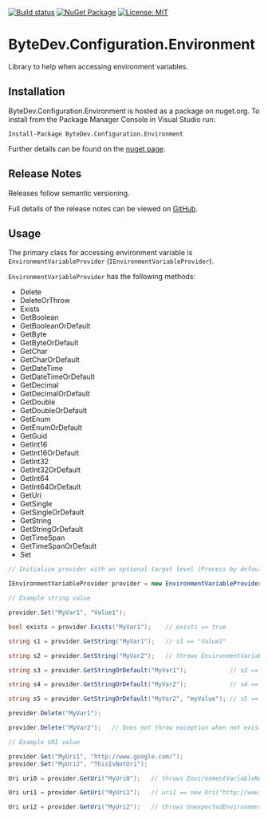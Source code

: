 [![Build status](https://ci.appveyor.com/api/projects/status/github/bytedev/ByteDev.Configuration.Environment?branch=master&svg=true)](https://ci.appveyor.com/project/bytedev/ByteDev-Configuration-Environment/branch/master)
[![NuGet Package](https://img.shields.io/nuget/v/ByteDev.Configuration.Environment.svg)](https://www.nuget.org/packages/ByteDev.Configuration.Environment)
[![License: MIT](https://img.shields.io/badge/License-MIT-green.svg)](https://github.com/ByteDev/ByteDev.Configuration.Environment/blob/master/LICENSE)

# ByteDev.Configuration.Environment

Library to help when accessing environment variables.

## Installation

ByteDev.Configuration.Environment is hosted as a package on nuget.org.  To install from the Package Manager Console in Visual Studio run:

`Install-Package ByteDev.Configuration.Environment`

Further details can be found on the [nuget page](https://www.nuget.org/packages/ByteDev.Configuration.Environment/).

## Release Notes

Releases follow semantic versioning.

Full details of the release notes can be viewed on [GitHub](https://github.com/ByteDev/ByteDev.Configuration.Environment/blob/master/docs/RELEASE-NOTES.md).

## Usage

The primary class for accessing environment variable is `EnvironmentVariableProvider` (`IEnvironmentVariableProvider`).

`EnvironmentVariableProvider` has the following methods:
- Delete
- DeleteOrThrow
- Exists
- GetBoolean
- GetBooleanOrDefault
- GetByte
- GetByteOrDefault
- GetChar
- GetCharOrDefault
- GetDateTime
- GetDateTimeOrDefault
- GetDecimal
- GetDecimalOrDefault
- GetDouble
- GetDoubleOrDefault
- GetEnum
- GetEnumOrDefault
- GetGuid
- GetInt16
- GetInt16OrDefault
- GetInt32
- GetInt32OrDefault
- GetInt64
- GetInt64OrDefault
- GetUri
- GetSingle
- GetSingleOrDefault
- GetString
- GetStringOrDefault
- GetTimeSpan
- GetTimeSpanOrDefault
- Set

```csharp
// Initialize provider with an optional target level (Process by default)

IEnvironmentVariableProvider provider = new EnvironmentVariableProvider(EnvironmentVariableTarget.User);
```

```csharp
// Example string value

provider.Set("MyVar1", "Value1");

bool exists = provider.Exists("MyVar1");    // exists == true

string s1 = provider.GetString("MyVar1");   // s1 == "Value1"

string s2 = provider.GetString("MyVar2");   // throws EnvironmentVariableNotExistException

string s3 = provider.GetStringOrDefault("MyVar1");            // s3 == "Value1"

string s4 = provider.GetStringOrDefault("MyVar2");            // s4 == null

string s5 = provider.GetStringOrDefault("MyVar2", "myValue"); // s5 == "myValue"

provider.Delete("MyVar1");

provider.Delete("MyVar2");   // Does not throw exception when not exist
```

```csharp
// Example URI value

provider.Set("MyUri1", "http://www.google.com/");
provider.Set("MyUri2", "ThisIsNotUri");

Uri uri0 = provider.GetUri("MyUri0");   // throws EnvironmentVariableNotExistException

Uri uri1 = provider.GetUri("MyUri1");   // uri1 == new Uri("http://www.google.com/")

Uri uri2 = provider.GetUri("MyUri2");   // throws UnexpectedEnvironmentVariableTypeException
```

